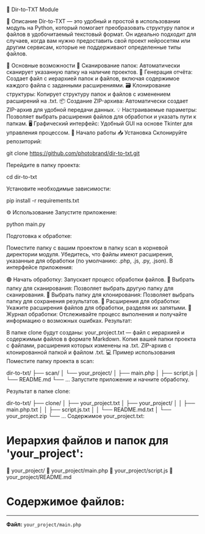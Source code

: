 📁 Dir-to-TXT Module

📝 Описание
Dir-to-TXT — это удобный и простой в использовании модуль на Python, который помогает преобразовать структуру папок и файлов в удобочитаемый текстовый формат. Он идеально подходит для случаев, когда вам нужно предоставить свой проект нейросетям или другим сервисам, которые не поддерживают определенные типы файлов.

🎯 Основные возможности
📂 Сканирование папок: Автоматически сканирует указанную папку на наличие проектов.
📝 Генерация отчёта: Создает файл с иерархией папок и файлов, включая содержимое каждого файла с заданными расширениями.
🗃️ Клонирование структуры: Копирует структуру папок и файлов с изменением расширений на .txt.
📦 Создание ZIP-архива: Автоматически создает ZIP-архив для удобной передачи данных.
💡 Настраиваемые параметры: Позволяет выбрать расширения файлов для обработки и указать пути к папкам.
🖥️ Графический интерфейс: Удобный GUI на основе Tkinter для управления процессом.
🚀 Начало работы
📥 Установка
Склонируйте репозиторий:

git clone https://github.com/photobrand/dir-to-txt.git

Перейдите в папку проекта:

cd dir-to-txt

Установите необходимые зависимости:

pip install -r requirements.txt

⚙️ Использование
Запустите приложение:

python main.py

Подготовка к обработке:

Поместите папку с вашим проектом в папку scan в корневой директории модуля.
Убедитесь, что файлы имеют расширения, указанные для обработки (по умолчанию: .php, .js, .py, .json).
В интерфейсе приложения:

🟢 Начать обработку: Запускает процесс обработки файлов.
📂 Выбрать папку для сканирования: Позволяет выбрать другую папку для сканирования.
📁 Выбрать папку для клонирования: Позволяет выбрать папку для сохранения результатов.
📝 Расширения для обработки: Укажите расширения файлов для обработки, разделяя их запятыми.
📄 Журнал обработки: Отслеживайте процесс выполнения и получайте информацию о возможных ошибках.
Результат:

В папке clone будут созданы:
your_project.txt — файл с иерархией и содержимым файлов в формате Markdown.
Копия вашей папки проекта с файлами, расширения которых изменены на .txt.
ZIP-архив с клонированной папкой и файлом .txt.
💻 Пример использования
Поместите папку проекта в scan:

dir-to-txt/
├── scan/
│   └── your_project/
│       ├── main.php
│       ├── script.js
│       └── README.md
└── ...
Запустите приложение и начните обработку.

Результат в папке clone:

dir-to-txt/
├── clone/
│   ├── your_project.txt
│   ├── your_project/
│   │   ├── main.php.txt
│   │   ├── script.js.txt
│   │   └── README.md.txt
│   └── your_project.zip
└── ...
Содержимое your_project.txt:

# Иерархия файлов и папок для 'your_project':

📁 your_project/
📄 your_project/main.php
📄 your_project/script.js
📄 your_project/README.md

# Содержимое файлов:

---

**Файл:** `your_project/main.php`

<?php // Ваш PHP код здесь ``` --- **Файл:** `your_project/script.js` ``` // Ваш JavaScript код здесь ``` --- **Файл:** `your_project/README.md` ``` # Описание проекта ``` ```
📋 Требования
Python: версия 3.6 или выше.
Операционная система: Windows, macOS, Linux.
📦 Зависимости
tqdm — для отображения прогресса.

tkinter — для графического интерфейса (входит в стандартную библиотеку Python).

Установите зависимости с помощью:

pip install -r requirements.txt

🛠️ Конфигурация
Папка для сканирования: по умолчанию scan в корневом каталоге. Если папка не существует, она будет создана автоматически.
Папка для клонирования: по умолчанию clone в корневом каталоге. Если папка не существует, она будет создана автоматически.
Файл конфигурации: config.json, где вы можете настроить расширения и пути к папкам.
🌟 Особенности
Простой в использовании: Интуитивно понятный интерфейс, не требующий специальных знаний.
Гибкость: Легко настраивайте параметры под свои нужды.
Полезность для нейросетей: Формат выходного файла оптимизирован для чтения нейросетями.
🤝 Вклад
Будем рады вашему вкладу! Если вы нашли ошибку или у вас есть предложения по улучшению:

Создайте Issue на GitHub.
Сделайте Fork репозитория.
Внесите изменения и создайте Pull Request.
📄 Лицензия
Этот проект распространяется под лицензией MIT. Подробности см. в файле LICENSE.

👨‍💻 Автор
Your Name — photobrand
📞 Контакты
Email: support@pragma.by
GitHub: photobrand
